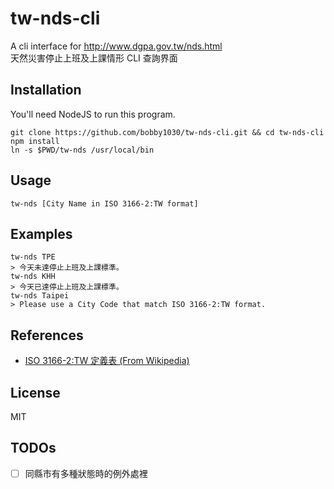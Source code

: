 # tw-nds-cli
A cli interface for http://www.dgpa.gov.tw/nds.html   
天然災害停止上班及上課情形 CLI 查詢界面

## Installation
You'll need NodeJS to run this program.
```shell
git clone https://github.com/bobby1030/tw-nds-cli.git && cd tw-nds-cli
npm install
ln -s $PWD/tw-nds /usr/local/bin
```

## Usage
```shell
tw-nds [City Name in ISO 3166-2:TW format]
```

## Examples
```shell
tw-nds TPE
> 今天未達停止上班及上課標準。
tw-nds KHH
> 今天已達停止上班及上課標準。
tw-nds Taipei
> Please use a City Code that match ISO 3166-2:TW format.
```

## References
* [ISO 3166-2:TW 定義表 (From Wikipedia)](https://wikipedia.org/wiki/ISO_3166-2:TW)

## License
MIT

## TODOs
- [ ] 同縣市有多種狀態時的例外處裡
